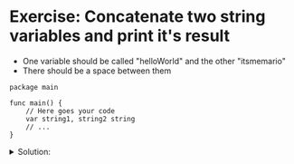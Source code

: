 # Exercise: Concatenate two string variables and print it's result

- One variable should be called "helloWorld" and the other "itsmemario"
- There should be a space between them

```golang
package main

func main() {
	// Here goes your code
	var string1, string2 string
	// ...
}
```

<details>
<summary> Solution: </summary>

```golang
package main

import "fmt"

func main() {
	// Creating new variable called helloWorld
	var helloWorld, itsMeMario string
	helloWorld = "Hello World!"
	itsMeMario = "It's a me, Mario"
	// Print the variable
	fmt.Println(helloWorld + " " + itsMeMario)
}

// To run the program:
// - go run solution.go
```

</details>
